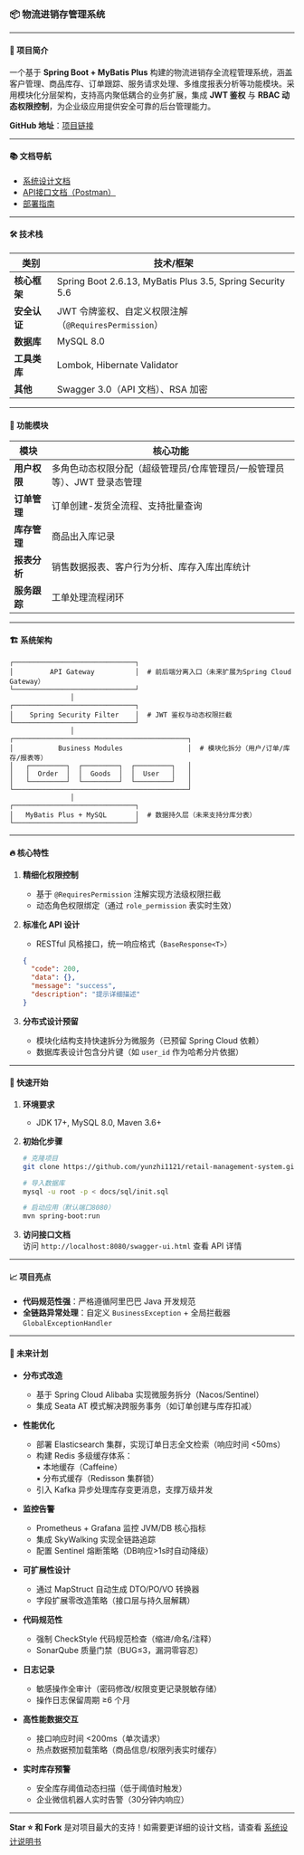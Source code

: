 ### 📦 物流进销存管理系统

---

#### 🌟 项目简介
一个基于 **Spring Boot + MyBatis Plus** 构建的物流进销存全流程管理系统，涵盖客户管理、商品库存、订单跟踪、服务请求处理、多维度报表分析等功能模块。采用模块化分层架构，支持高内聚低耦合的业务扩展，集成 **JWT 鉴权** 与 **RBAC 动态权限控制**，为企业级应用提供安全可靠的后台管理能力。

**GitHub 地址**：[项目链接](https://github.com/yunzhi1121/retail-management-system)  

---
#### 📚 文档导航
- [系统设计文档](/docs/design.md)
- [API接口文档（Postman）](https://documenter.getpostman.com/view/41196335/2sAYdeKqxX)
- [部署指南](/docs/deployment.md)
---

#### 🛠️ 技术栈
| 类别       | 技术/框架                                                     |
|----------|-----------------------------------------------------------|
| **核心框架** | Spring Boot 2.6.13, MyBatis Plus 3.5, Spring Security 5.6 |
| **安全认证** | JWT 令牌鉴权、自定义权限注解（`@RequiresPermission`）                   |
| **数据库**  | MySQL 8.0                                                 |
| **工具类库** | Lombok,  Hibernate Validator                              |
| **其他**   | Swagger 3.0（API 文档）、RSA 加密                                |

---

#### 📂 功能模块
| 模块       | 核心功能                                    |
|----------|-----------------------------------------|
| **用户权限** | 多角色动态权限分配（超级管理员/仓库管理员/一般管理员等）、JWT 登录态管理 |
| **订单管理** | 订单创建-发货全流程、支持批量查询                       |
| **库存管理** | 商品出入库记录                                 |
| **报表分析** | 销售数据报表、客户行为分析、库存入库出库统计                  |
| **服务跟踪** | 工单处理流程闭环                                | 

---

#### 🏗️ 系统架构
```plaintext
┌──────────────────────────────┐
│         API Gateway          │  # 前后端分离入口（未来扩展为Spring Cloud Gateway）
└──────────────────────────────┘
               │
┌──────────────────────────────┐
│    Spring Security Filter    │  # JWT 鉴权与动态权限拦截
└──────────────────────────────┘
               │
┌───────────────────────────────────────────┐
│           Business Modules                │  # 模块化拆分（用户/订单/库存/报表等）
│   ┌─────────┐  ┌─────────┐  ┌─────────┐   │
│   │  Order  │  │  Goods  │  │  User   │   │
│   └─────────┘  └─────────┘  └─────────┘   │
└───────────────────────────────────────────┘
               │
┌──────────────────────────────┐
│   MyBatis Plus + MySQL       │  # 数据持久层（未来支持分库分表）
└──────────────────────────────┘
```

---

#### 🔥 核心特性
1. **精细化权限控制**
    - 基于 `@RequiresPermission` 注解实现方法级权限拦截
    - 动态角色权限绑定（通过 `role_permission` 表实时生效）

2. **标准化 API 设计**
    - RESTful 风格接口，统一响应格式（`BaseResponse<T>`）
   ```json
   {
     "code": 200,
     "data": {},
     "message": "success",
     "description": "提示详细描述"
   }
   ```

3. **分布式设计预留**
    - 模块化结构支持快速拆分为微服务（已预留 Spring Cloud 依赖）
    - 数据库表设计包含分片键（如 `user_id` 作为哈希分片依据）

---

#### 🚀 快速开始
1. **环境要求**
    - JDK 17+, MySQL 8.0, Maven 3.6+

2. **初始化步骤**
   ```bash
   # 克隆项目
   git clone https://github.com/yunzhi1121/retail-management-system.git

   # 导入数据库
   mysql -u root -p < docs/sql/init.sql

   # 启动应用（默认端口8080）
   mvn spring-boot:run
   ```

3. **访问接口文档**  
   访问 `http://localhost:8080/swagger-ui.html` 查看 API 详情

---

#### 📈 项目亮点
- **代码规范性强**：严格遵循阿里巴巴 Java 开发规范
- **全链路异常处理**：自定义 `BusinessException` + 全局拦截器 `GlobalExceptionHandler`







---
#### 📌 未来计划
- **分布式改造**
   - 基于 Spring Cloud Alibaba 实现微服务拆分（Nacos/Sentinel）
   - 集成 Seata AT 模式解决跨服务事务（如订单创建与库存扣减）

- **性能优化**
   - 部署 Elasticsearch 集群，实现订单日志全文检索（响应时间 <50ms）
   - 构建 Redis 多级缓存体系：  
     ▪️ 本地缓存（Caffeine）  
     ▪️ 分布式缓存（Redisson 集群锁）
   - 引入 Kafka 异步处理库存变更消息，支撑万级并发

- **监控告警**
   - Prometheus + Grafana 监控 JVM/DB 核心指标
   - 集成 SkyWalking 实现全链路追踪
   - 配置 Sentinel 熔断策略（DB响应>1s时自动降级）

- **可扩展性设计**
   - 通过 MapStruct 自动生成 DTO/PO/VO 转换器
   - 字段扩展零改造策略（接口层与持久层解耦）

- **代码规范性**
   - 强制 CheckStyle 代码规范检查（缩进/命名/注释）
   - SonarQube 质量门禁（BUG≤3，漏洞零容忍）

- **日志记录**
   - 敏感操作全审计（密码修改/权限变更记录脱敏存储）
   - 操作日志保留周期 ≥6 个月

- **高性能数据交互**
   - 接口响应时间 <200ms（单次请求）
   - 热点数据预加载策略（商品信息/权限列表实时缓存）

- **实时库存预警**
   - 安全库存阈值动态扫描（低于阈值时触发）
   - 企业微信机器人实时告警（30分钟内响应）








    

---

**Star ⭐ 和 Fork** 是对项目最大的支持！如需要更详细的设计文档，请查看 [系统设计说明书](docs/DESIGN.md)